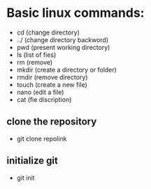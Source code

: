 # Basic linux commands:
- cd (change directory)
- ../ (change directory backword)
- pwd (present working directory)
- ls (list of fies)
- rm (remove)
- mkdir (create a directory or folder)
- rmdir (remove directory)
- touch (create a new file)
- nano (edit a file)
- cat (fie discription)
## clone the repository
- git clone repolink
## initialize git
- git init
